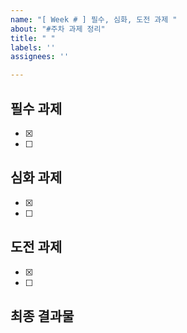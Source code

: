 ```yaml
---
name: "[ Week # ] 필수, 심화, 도전 과제 "
about: "#주차 과제 정리"
title: " "
labels: ''
assignees: ''

---
```


## 필수 과제
- [x]
- [ ]

## 심화 과제
- [x]
- [ ]

## 도전 과제
- [x]
- [ ]

## 최종 결과물
